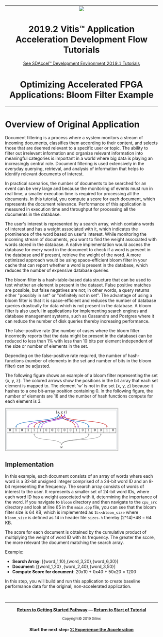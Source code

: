 ﻿<table>
 <tr>
   <td align="center"><img src="https://www.xilinx.com/content/dam/xilinx/imgs/press/media-kits/corporate/xilinx-logo.png" width="30%"/><h1>2019.2 Vitis™ Application Acceleration Development Flow Tutorials</h1>
   <a href="https://github.com/Xilinx/SDAccel-Tutorials/branches/all">See SDAccel™ Development Environment 2019.1 Tutorials</a>
   </td>
 </tr>
 <tr>
 <td align="center"><h1>Optimizing Accelerated FPGA Applications: Bloom Filter Example
 </td>
 </tr>
</table>

# Overview of Original Application


Document filtering is a process where a system monitors a stream of incoming documents, classifies them according to their content, and selects those that are deemed relevant to a specific user or topic. The ability to filter out irrelevant information and organize relevant information into meaningful categories is important in a world where big data is playing an increasingly central role. Document filtering is used extensively in the everyday querying, retrieval, and analysis of information that helps to identify relevant documents of interest.

 In practical scenarios, the number of documents to be searched for an event can be very large and because the monitoring of events must run in real time, a smaller execution time is required for processing all the documents. In this tutorial, you compute a score for each document, which represents the document relevance. Performance of this application is measured in execution time and throughput for processing all the documents in the database.

 The user's interest is represented by a search array, which contains words of interest and has a weight associated with it, which indicates the prominence of the word based on user's interest. While monitoring the incoming stream of documents, you want to find the weight associated with words stored in the database. A native implementation would access the database for every word in the document to check if a word is present in the database and if present, retrieve the weight of the word. A more optimized approach would be using space-efficient bloom filter in your cache that can report whether a word is present in the database, which reduces the number of expensive database queries.

The bloom filter is a hash-table-based data structure that can be used to test whether an element is present in the dataset. False positive matches are possible, but false negatives are not; in other words, a query returns either "possibly in set" or "definitely not in set". The advantage of using a bloom filter is that it is space-efficient and reduces the number of database queries drastically for data which is not present in the database. A bloom filter is also useful in applications for implementing search engines and database management systems, such as Cassandra and Postgres where it can reduce the number of disk queries thereby increasing performance.

The false-positive rate (the number of cases where the bloom filter incorrectly reports that the data might be present in the database) can be reduced to less than 1% with less than 10 bits per element independent of the size or number of elements in the set.

Depending on the false-positive rate required, the number of hash-functions (number of elements in the set and number of bits in the bloom filter) can be adjusted.

The following figure shows an example of a bloom filter representing the set {x, y, z}. The colored arrows show the positions in the bit array that each set element is mapped to. The element 'w' is not in the set {x, y, z} because it hashes to a one bit-array position containing 0. In the following figure, the number of elements are 18 and the number of hash functions compute for each element is 3.

![](./images/bloom.PNG)

## Implementation

In this example, each document consists of an array of words where each word is a 32-bit unsigned integer comprised of a 24-bit word ID and an 8-bit representing the frequency. The search array consists of words of interest to the user. It represents a smaller set of 24-bit word IDs, where each word ID has a weight associated with it, determining the importance of the word. If you navigate to `bloom` directory and then navigate to the `cpu_src` directory and look at line 65 in the `main.cpp` file, you can see that the bloom filter size is 64 KB, which is implemented as `1L<<bloom_size` where `bloom_size` is defined as 14 in header file `sizes.h` thereby (2^14)*4B = 64 KB.

The score for each document is obtained by the cumulative product of multiplying the weight of word ID with its frequency. The greater the score, the more relevant the document matching the search array.

Example:

* **Search Array**: [{word_1,10},{word_3,20},{word_6,30}]
* **Document**: [{word_1,20} ,{word_2,40},{word_3,50}]
* **Compute Score for document**:  20x10 + 0x40 + 50x20 = 1200

In this step, you will build and run this application to create baseline performance data for the original, non-accelerated application.


</br>
<hr/>
<p align="center"><b><a href="/docs/vitis-getting-started/">Return to Getting Started Pathway</a> — <a href="./README.md">Return to Start of Tutorial</a></b></p>

<p align="center"><sup>Copyright&copy; 2019 Xilinx</sup></p>

<p align="center"><b>
Start the next step: <a href="./2_experience-acceleration.md">2: Experience the Acceleration </a>
</b></p>
